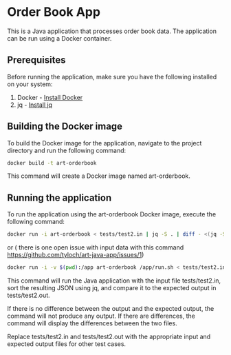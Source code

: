 # Order Book App

This is a Java application that processes order book data. The application can be run using a Docker container.

## Prerequisites

Before running the application, make sure you have the following installed on your system:

1. Docker - [Install Docker](https://docs.docker.com/get-docker/)
2. jq - [Install jq](https://stedolan.github.io/jq/download/)

## Building the Docker image

To build the Docker image for the application, navigate to the project directory and run the following command:

```bash
docker build -t art-orderbook 
```
This command will create a Docker image named art-orderbook.

## Running the application

To run the application using the art-orderbook Docker image, execute the following command:

```bash
docker run -i art-orderbook < tests/test2.in | jq -S . | diff - <(jq -S . tests/test2.out)
```
or ( there is one open issue with input data with this command  https://github.com/tyloch/art-java-app/issues/1)
```bash
docker run -i -v $(pwd):/app art-orderbook /app/run.sh < tests/test2.in | jq -S . | diff - <(jq -S . tests/test2.out)
```

This command will run the Java application with the input file tests/test2.in, sort the resulting JSON using jq, and compare it to the expected output in tests/test2.out.

If there is no difference between the output and the expected output, the command will not produce any output. If there are differences, the command will display the differences between the two files.

Replace tests/test2.in and tests/test2.out with the appropriate input and expected output files for other test cases.




